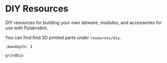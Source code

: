 # DIY Resources

DIY resources for building your own labware, modules, and accessories for use with Pylabrobot.

You can find find 3D printed parts under `resources/diy`.

```{toctree}
:maxdepth: 1

grindbio
```

